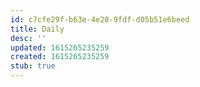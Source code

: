 ```yaml
---
id: c7cfe29f-b63e-4e20-9fdf-d05b51e6beed
title: Daily
desc: ''
updated: 1615265235259
created: 1615265235259
stub: true
---
```


